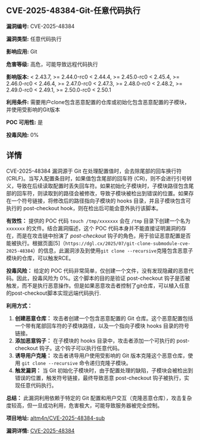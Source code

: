 ## CVE-2025-48384-Git-任意代码执行

**漏洞编号:** CVE-2025-48384

**漏洞类型:** 任意代码执行

**影响应用:** Git

**危害等级:** 高危，可能导致远程代码执行

**影响版本:** < 2.43.7, >= 2.44.0-rc0 < 2.44.4, >= 2.45.0-rc0 < 2.45.4, >= 2.46.0-rc0 < 2.46.4, >= 2.47.0-rc0 < 2.47.3, >= 2.48.0-rc0 < 2.48.2, >= 2.49.0-rc0 < 2.49.1, >= 2.50.0-rc0 < 2.50.1

**利用条件:** 需要用户clone包含恶意配置的仓库或初始化包含恶意配置的子模块，并使用受影响的Git版本

**POC 可用性:** 是

**投毒风险:** 0%

## 详情

CVE-2025-48384 漏洞源于 Git 在处理配置值时，会去除尾部的回车换行符 (CRLF)。当写入配置条目时，如果值包含尾部的回车符 (CR)，则不会进行引号转义，导致在后续读取配置时丢失回车符。如果初始化子模块时，子模块路径包含尾部的回车符，则读取到的路径会被修改，导致子模块被检出到错误的位置。如果存在一个符号链接，将修改后的路径指向子模块的 hooks 目录，并且子模块包含可执行的 post-checkout hook，则在检出后可能会意外执行该脚本。

**有效性：**
提供的 POC 代码 `touch /tmp/xxxxxxx` 会在 `/tmp` 目录下创建一个名为 `xxxxxxx` 的文件。结合漏洞描述，这个 POC 代码本身并不能直接证明漏洞的存在，而是在攻击链中扮演了 *post-checkout* 钩子的角色，用于验证恶意配置是否能被执行。根据页面[5]（`https://dgl.cx/2025/07/git-clone-submodule-cve-2025-48384`）的信息，此漏洞涉及到使用`git clone --recursive`克隆包含恶意子模块的仓库，可以触发RCE。

**投毒风险：**
给定的 POC 代码非常简单，仅创建一个文件，没有发现隐藏的恶意代码。因此，投毒风险为 0%。这个脚本的目的是验证 post-checkout 钩子是否被触发，而不是执行恶意操作。但是如果恶意攻击者控制了git仓库，可以植入任意的post-checkout脚本实现远端代码执行.

**利用方式：**
1.  **创建恶意仓库：** 攻击者创建一个包含恶意配置的 Git 仓库。这个恶意配置包括一个带有尾部回车符的子模块路径，以及一个指向子模块 hooks 目录的符号链接。
2.  **添加恶意钩子：** 在子模块的 hooks 目录中，攻击者添加一个可执行的 post-checkout 钩子。这个钩子可以执行任意代码。
3.  **诱导用户克隆：** 攻击者诱导用户使用受影响的 Git 版本克隆这个恶意仓库，使用 `git clone --recursive` 命令递归克隆子模块。
4.  **触发漏洞：** 当 Git 初始化子模块时，由于配置处理的缺陷，子模块会被检出到错误的位置，触发符号链接，最终导致恶意 post-checkout 钩子被执行，实现任意代码执行。

**总结：**
此漏洞利用依赖于特定的 Git 配置和用户交互（克隆恶意仓库），攻击复杂度较高，但一旦成功利用，危害极大，可能导致服务器被完全控制。

**项目地址:** [altm4n/CVE-2025-48384-sub](https://github.com/altm4n/CVE-2025-48384-sub)

**漏洞详情:** [CVE-2025-48384](https://nvd.nist.gov/vuln/detail/CVE-2025-48384)